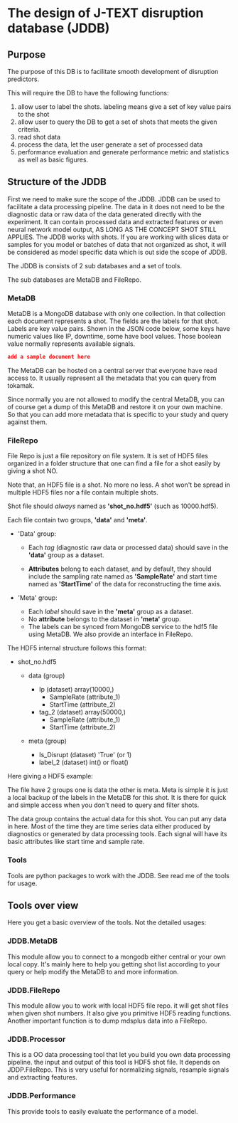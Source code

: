 # The design of J-TEXT disruption database (JDDB)

## Purpose

The purpose of this DB is to facilitate smooth development of disruption predictors.

This will require the DB to have the following functions:

1. allow user to label the shots. labeling means give a set of key value pairs to the shot
2. allow user to query the DB to get a set of shots that meets the given criteria.
3. read shot data
4. process the data, let the user generate a set of processed data
5. performance evaluation and generate performance metric and statistics as well as basic figures.

## Structure of the JDDB

First we need to make sure the scope of the JDDB. JDDB can be used to facilitate a data processing pipeline. The data in it does not need to be the diagnostic data or raw data of the data generated directly with the experiment. It can contain processed data and extracted features or even neural network model output, AS LONG AS THE CONCEPT SHOT STILL APPLIES. The JDDB works with shots. If you are working with slices data or samples for you model or batches of data that not organized as shot, it will be considered as model specific data which is out side the scope of JDDB.

The JDDB is consists of 2 sub databases and a set of tools.

The sub databases are MetaDB and FileRepo.

### MetaDB

MetaDB is a MongoDB database with only one collection. In that collection each document represents a shot. The fields are the labels for that shot. Labels are key value pairs. Shown in the JSON code below, some keys have numeric values like IP, downtime, some have bool values. Those boolean value normally represents available signals.

```json
add a sample document here
```

The MetaDB can be hosted on a central server that everyone have read access to. It usually represent all the metadata that you can query from tokamak.

Since normally you are not allowed to modify the central MetaDB, you can of course get a dump of this MetaDB and restore it on your own machine. So that you can add more metadata that is specific to your study and query against them.

### FileRepo

File Repo is just a file repository on file system. It is set of HDF5 files organized in a folder structure that one can find a file for a shot easily by giving a shot NO.

Note that, an HDF5 file is a shot. No more no less. A shot won't be spread in multiple HDF5 files nor a file contain multiple shots.

Shot file should *always* named as **'shot_no.hdf5'** (such as 10000.hdf5).

Each file contain two groups, **'data'** and **'meta'**.

- 'Data' group:

   - Each *tag* (diagnostic raw data or processed data) should save in the **'data'** group as a dataset.

   - **Attributes** belong to each dataset, and by default, they should include the sampling rate named as **'SampleRate'** and start time named as **'StartTime'** of the data for reconstructing the time axis.
 
- 'Meta' group:

  - Each *label* should save in the **'meta'** group as a dataset.
  - No **attribute** belongs to the dataset in **'meta'** group. 
  - The labels can be synced from MongoDB service to the hdf5 file using MetaDB. We also provide an interface in FileRepo.

The HDF5 internal structure follows this format:

- shot_no.hdf5
  
  - data (group)
    
    - Ip (dataset)
    array(10000,)
      - SampleRate (attribute_1)
      - StartTime (attribute_2)
    - tag_2 (dataset)
      array(50000,)
      - SampleRate (attribute_1)
      - StartTime (attribute_2)  
  - meta (group)
  
    - Is_Disrupt (dataset)
    'True' (or 1)
    - label_2 (dataset)
    int() or float()


Here giving a HDF5 example:

The file have 2 groups one is data the other is meta. Meta is simple it is just a local backup of the labels in the MetaDB for this shot. It is there for quick and simple access when you don't need to query and filter shots.

The data group contains the actual data for this shot. You can put any data in here. Most of the time they are time series data either produced by diagnostics or generated by data processing tools. Each signal will have its basic attributes like start time and sample rate.

### Tools

Tools are python packages to work with the JDDB. See read me of the tools for usage.

## Tools over view

Here you get a basic overview of the tools. Not the detailed usages:

### JDDB.MetaDB

This module allow you to connect to a mongodb either central or your own local copy. It's mainly here to help you getting shot list according to your query or help modify the MetaDB to and more information.

### JDDB.FileRepo

This module allow you to work with local HDF5 file repo. it will get shot files when given shot numbers. It also give you primitive HDF5 reading functions. Another important function is to dump mdsplus data into a FileRepo.

### JDDB.Processor

This is a OO data processing tool that let you build you own data processing pipeline. the input and output of this tool is HDF5 shot file. It depends on JDDP.FileRepo. This is very useful for normalizing signals, resample signals and extracting features.

### JDDB.Performance

This provide tools to easily evaluate the performance of a model.
